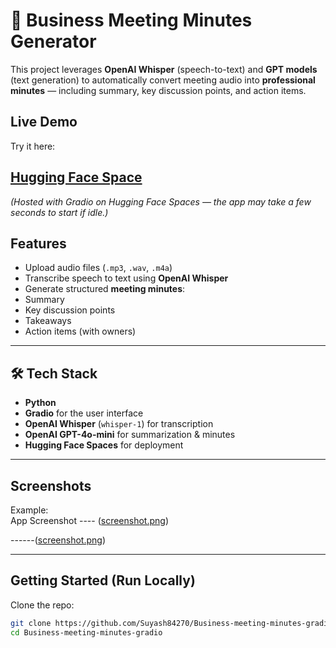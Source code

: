 # 📝 Business Meeting Minutes Generator

This project leverages **OpenAI Whisper** (speech-to-text) and **GPT models** (text generation) to automatically convert meeting audio into **professional minutes** — including summary, key discussion points, and action items.

##  Live Demo
Try it here:  
## [Hugging Face Space](https://huggingface.co/spaces/suyashsharma/business-meeting-minutes-gradio)

*(Hosted with Gradio on Hugging Face Spaces — the app may take a few seconds to start if idle.)*



## Features
-  Upload audio files (`.mp3`, `.wav`, `.m4a`)
-  Transcribe speech to text using **OpenAI Whisper**
-  Generate structured **meeting minutes**:
  - Summary
  - Key discussion points
  - Takeaways
  - Action items (with owners)

---

## 🛠 Tech Stack
- **Python**
- **Gradio** for the user interface
- **OpenAI Whisper** (`whisper-1`) for transcription
- **OpenAI GPT-4o-mini** for summarization & minutes
- **Hugging Face Spaces** for deployment

---

##  Screenshots


Example:  
App Screenshot ---- ([screenshot.png](https://github.com/Suyash84270/Business-meeting-minutes-gradio/blob/c13f1af357aa88ca6f4b816fabaff4efe8ee867f/Screenshot%202025-09-22%20102654.png))


------([screenshot.png](https://github.com/Suyash84270/Business-meeting-minutes-gradio/blob/c13f1af357aa88ca6f4b816fabaff4efe8ee867f/Screenshot%202025-09-22%20102654.png))

---

##  Getting Started (Run Locally)
Clone the repo:
```bash
git clone https://github.com/Suyash84270/Business-meeting-minutes-gradio.git
cd Business-meeting-minutes-gradio
